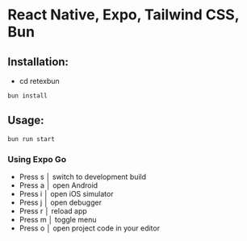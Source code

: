 # React Native, Expo, Tailwind CSS, Bun

## Installation:
* cd retexbun
```line_numbers,js
bun install
```

## Usage:  
```line_numbers,js
bun run start
```

### Using Expo Go
* Press s │ switch to development build
* Press a │ open Android
* Press i │ open iOS simulator
* Press j │ open debugger
* Press r │ reload app
* Press m │ toggle menu
* Press o │ open project code in your editor
